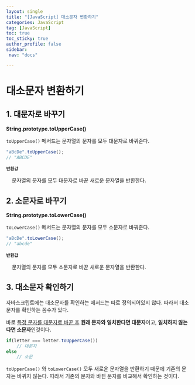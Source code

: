 ```yaml
---
layout: single
title: "[JavaScript] 대소문자 변환하기"
categories: JavaScript
tag: [JavaScript]
toc: true
toc_sticky: true
author_profile: false
sidebar:
 nav: "docs"

---
```


# 대소문자 변환하기

## 1. 대문자로 바꾸기

**String.prototype.toUpperCase()**

`toUpperCase()` 메서드는 문자열의 문자를 모두 대문자로 바꿔준다.

```js
"aBcDe".toUpperCase();
// "ABCDE"
```

**`반환값`**

    문자열의 문자를 모두 대문자로 바꾼 새로운 문자열을 반환한다.

## 2. 소문자로 바꾸기

**String.prototype.toLowerCase()**

`toLowerCase()` 메서드는 문자열의 문자를 모두 소문자로 바꿔준다.

```js
"aBcDe".toLowerCase();
// "abcde"
```

**`반환값`**

    문자열의 문자를 모두 소문자로 바꾼 새로운 문자열을 반환한다.

## 3. 대소문자 확인하기

자바스크립트에는 대소문자를 확인하는 메서드는 따로 정의되어있지 않다. 따라서 대소문자를 확인하는 꼼수가 있다. 

바로 <u>특정 문자를 대문자로 바꾼 후</u> **원래 문자와 일치한다면 대문자**이고, **일치하지 않는다면 소문자**인것이다.

```js
if(letter === letter.toUpperCase())
    // 대문자
else
    // 소문
```

`toUpperCase()` 와 `toLowerCase()` 모두 새로운 문자열을 반환하기 때문에 기존의 문자는 바뀌지 않는다. 따라서 기존의 문자와 바뀐 문자를 비교해서 확인하는 것이다.
